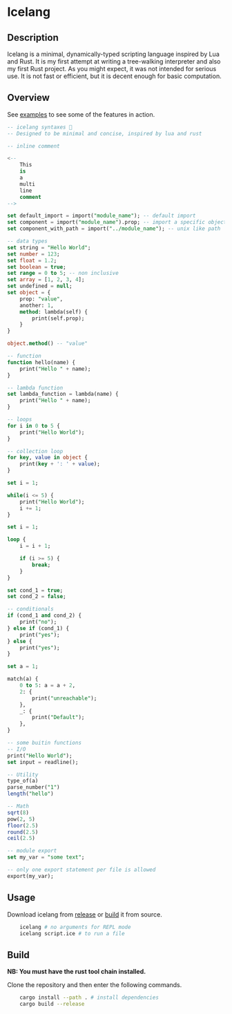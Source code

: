 # Icelang

## Description

Icelang is a minimal, dynamically-typed scripting language inspired by Lua and Rust. It is my first attempt at writing a tree-walking interpreter and also my first Rust project. As you might expect, it was not intended for serious use. It is not fast or efficient, but it is decent enough for basic computation.

## Overview

See [examples](./examples/) to see some of the features in action.

```sql
-- icelang syntaxes 🥶
-- Designed to be minimal and concise, inspired by lua and rust

-- inline comment

<--
    This
    is
    a
    multi
    line
    comment
-->

set default_import = import("module_name"); -- default import
set component = import("module_name").prop; -- import a specific object prop
set component_with_path = import("../module_name"); -- unix like path

-- data types
set string = "Hello World";
set number = 123;
set float = 1.2;
set boolean = true;
set range = 0 to 5; -- non inclusive
set array = [1, 2, 3, 4];
set undefined = null;
set object = {
    prop: "value",
    another: 1,
    method: lambda(self) {
        print(self.prop);
    }
}

object.method() -- "value"

-- function
function hello(name) {
    print("Hello " + name);
}

-- lambda function
set lambda_function = lambda(name) {
    print("Hello " + name);
}

-- loops
for i in 0 to 5 {
    print("Hello World");
}

-- collection loop
for key, value in object {
    print(key + ': ' + value);
}

set i = 1;

while(i <= 5) {
    print("Hello World");
    i += 1;
}

set i = 1;

loop {
    i = i + 1;

    if (i >= 5) {
        break;
    }
}

set cond_1 = true;
set cond_2 = false;

-- conditionals
if (cond_1 and cond_2) {
    print("no");
} else if (cond_1) {
    print("yes");
} else {
    print("yes");
}

set a = 1;

match(a) {
    0 to 5: a = a + 2,
    2: {
        print("unreachable");
    },
    _: {
        print("Default");
    },
}

-- some buitin functions
-- I/O
print("Hello World");
set input = readline();

-- Utility
type_of(a)
parse_number("1")
length("hello")

-- Math
sqrt(8)
pow(2, 5)
floor(2.5)
round(2.5)
ceil(2.5)

-- module export
set my_var = "some text";

-- only one export statement per file is allowed
export(my_var);
```

## Usage

Download icelang from [release](https://github.com/luckasRanarison/icelang/releases/) or [build](##Build) it from source.

```bash
    icelang # no arguments for REPL mode
    icelang script.ice # to run a file
```

## Build

**NB: You must have the rust tool chain installed.**

Clone the repository and then enter the following commands.

```bash
    cargo install --path . # install dependencies
    cargo build --release
```
